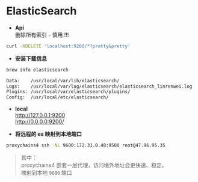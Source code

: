 # ElasticSearch

- **Api**  
删除所有索引 - 慎用 !!!  
```bash
curl -XDELETE 'localhost:9200/*?pretty&pretty'
```

- **安装下载信息** 

```bash
brew info elasticsearch

Data:    /usr/local/var/lib/elasticsearch/
Logs:    /usr/local/var/log/elasticsearch/elasticsearch_linrenwei.log
Plugins: /usr/local/var/elasticsearch/plugins/
Config:  /usr/local/etc/elasticsearch/
```

- **local**  
http://127.0.0.1:9200   
http://0.0.0.0:9200/   


- **将远程的 es 映射到本地端口**  
   
```bash
proxychains4 ssh -NL 9600:172.31.0.48:9500 root@47.96.95.35

```

>其中：   
    proxychains4 嵌套一层代理，访问境外地址会更快速、稳定。     
    映射到本地 `9600` 端口

